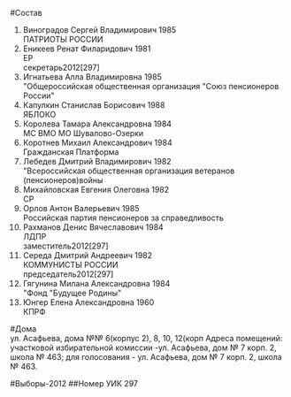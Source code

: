 #Состав
1. Виноградов Сергей Владимирович 1985   
    ПАТРИОТЫ РОССИИ
2. Еникеев Ренат Филаридович 1981   
    ЕР  
    секретарь2012[297]  
3. Игнатьева Алла Владимировна 1985   
    "Общероссийская общественная организация "Союз пенсионеров России"
4. Капулкин Станислав Борисович 1988   
    ЯБЛОКО
5. Королева Тамара Александровна 1984   
    МС ВМО МО Шувалово-Озерки
6. Коротнев Михаил Александрович 1984   
    Гражданская Платформа
7. Лебедев Дмитрий Владимирович 1982   
    "Всероссийская общественная организация ветеранов (пенсионеров)войны
8. Михайловская Евгения Олеговна 1982   
    СР
9. Орлов Антон Валерьевич 1985   
    Российская партия пенсионеров за справедливость
10. Рахманов Денис Вячеславович 1984   
    ЛДПР  
    заместитель2012[297]  
11. Середа Дмитрий Андреевич 1982   
    КОММУНИСТЫ РОССИИ  
    председатель2012[297]  
12. Гягунина Милана Александровна 1984   
    "Фонд "Будущее Родины"
13. Юнгер Елена Александровна 1960   
    КПРФ

#Дома  
ул. Асафьева, дома №№ 6(корпус 2), 8, 10, 12(корп Адреса помещений: участковой избирательной комиссии -ул. Асафьева, дом № 7 корп. 2, школа № 463; для голосования - ул. Асафьева, дом № 7 корп. 2, школа № 463.

#Выборы-2012
##Номер УИК
297
